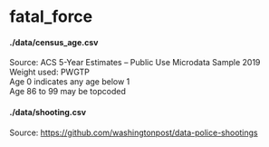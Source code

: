 # fatal_force


#### ./data/census_age.csv
Source: ACS 5-Year Estimates – Public Use Microdata Sample 2019 <br>
Weight used: PWGTP <br>
Age 0 indicates any age below 1 <br>
Age 86 to 99 may be topcoded <br>


#### ./data/shooting.csv
Source: https://github.com/washingtonpost/data-police-shootings
